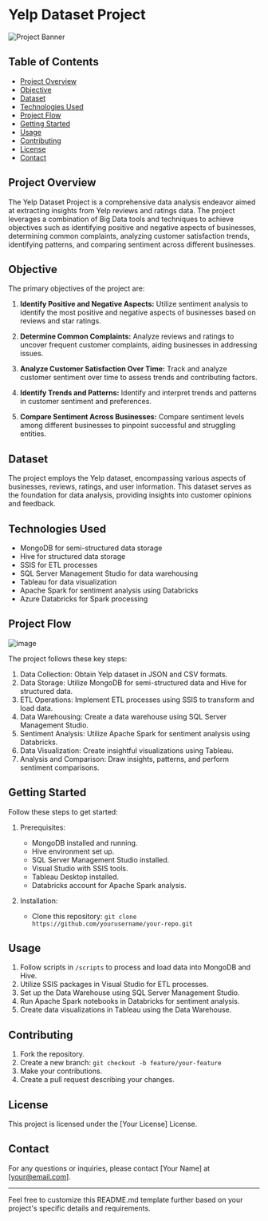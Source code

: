 # Yelp Dataset Project

![Project Banner](path-to-project-banner.png)

## Table of Contents

- [Project Overview](#project-overview)
- [Objective](#objective)
- [Dataset](#dataset)
- [Technologies Used](#technologies-used)
- [Project Flow](#project-flow)
- [Getting Started](#getting-started)
- [Usage](#usage)
- [Contributing](#contributing)
- [License](#license)
- [Contact](#contact)

## Project Overview

The Yelp Dataset Project is a comprehensive data analysis endeavor aimed at extracting insights from Yelp reviews and ratings data. The project leverages a combination of Big Data tools and techniques to achieve objectives such as identifying positive and negative aspects of businesses, determining common complaints, analyzing customer satisfaction trends, identifying patterns, and comparing sentiment across different businesses.

## Objective

The primary objectives of the project are:

1. **Identify Positive and Negative Aspects:** Utilize sentiment analysis to identify the most positive and negative aspects of businesses based on reviews and star ratings.

2. **Determine Common Complaints:** Analyze reviews and ratings to uncover frequent customer complaints, aiding businesses in addressing issues.

3. **Analyze Customer Satisfaction Over Time:** Track and analyze customer sentiment over time to assess trends and contributing factors.

4. **Identify Trends and Patterns:** Identify and interpret trends and patterns in customer sentiment and preferences.

5. **Compare Sentiment Across Businesses:** Compare sentiment levels among different businesses to pinpoint successful and struggling entities.

## Dataset

The project employs the Yelp dataset, encompassing various aspects of businesses, reviews, ratings, and user information. This dataset serves as the foundation for data analysis, providing insights into customer opinions and feedback.

## Technologies Used

- MongoDB for semi-structured data storage
- Hive for structured data storage
- SSIS for ETL processes
- SQL Server Management Studio for data warehousing
- Tableau for data visualization
- Apache Spark for sentiment analysis using Databricks
- Azure Databricks for Spark processing

## Project Flow

![image](https://github.com/pranavamin250898/Yelp-Analysis/assets/40302495/71b022df-5a2c-460e-8cb1-42968e184e5f)


The project follows these key steps:

1. Data Collection: Obtain Yelp dataset in JSON and CSV formats.
2. Data Storage: Utilize MongoDB for semi-structured data and Hive for structured data.
3. ETL Operations: Implement ETL processes using SSIS to transform and load data.
4. Data Warehousing: Create a data warehouse using SQL Server Management Studio.
5. Sentiment Analysis: Utilize Apache Spark for sentiment analysis using Databricks.
6. Data Visualization: Create insightful visualizations using Tableau.
7. Analysis and Comparison: Draw insights, patterns, and perform sentiment comparisons.

## Getting Started

Follow these steps to get started:

1. Prerequisites:
   - MongoDB installed and running.
   - Hive environment set up.
   - SQL Server Management Studio installed.
   - Visual Studio with SSIS tools.
   - Tableau Desktop installed.
   - Databricks account for Apache Spark analysis.

2. Installation:
   - Clone this repository: `git clone https://github.com/yourusername/your-repo.git`

## Usage

1. Follow scripts in `/scripts` to process and load data into MongoDB and Hive.
2. Utilize SSIS packages in Visual Studio for ETL processes.
3. Set up the Data Warehouse using SQL Server Management Studio.
4. Run Apache Spark notebooks in Databricks for sentiment analysis.
5. Create data visualizations in Tableau using the Data Warehouse.

## Contributing

1. Fork the repository.
2. Create a new branch: `git checkout -b feature/your-feature`
3. Make your contributions.
4. Create a pull request describing your changes.

## License

This project is licensed under the [Your License] License.

## Contact

For any questions or inquiries, please contact [Your Name] at [your@email.com].

---
Feel free to customize this README.md template further based on your project's specific details and requirements.

